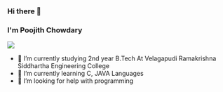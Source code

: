 ### Hi there 👋
 ### I'm Poojith Chowdary  
 ![](https://pbs.twimg.com/profile_images/1082339866187157506/rq8lYDyO.jpg)

- 🔭 I’m currently studying 2nd year B.Tech At Velagapudi Ramakrishna Siddhartha Engineering College 
- 🌱 I’m currently learning C, JAVA Languages 
- 🤔 I’m looking for help with programming  
